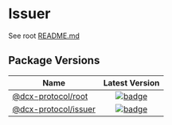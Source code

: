 # Issuer

See root [README.md](../../README.md)

## Package Versions

|                  Name                          |                                                          Latest Version                                                 |
| -----------------------------------------------| :---------------------------------------------------------------------------------------------------------------------: |
|      [@dcx-protocol/root](/)                   |      [![badge](https://img.shields.io/npm/v/@dcx-protocol/root)](https://www.npmjs.com/package/@dcx-protocol/root)      |
|    [@dcx-protocol/issuer](/packages/issuer/)   |    [![badge](https://img.shields.io/npm/v/@dcx-protocol/issuer)](https://www.npmjs.com/package/@dcx-protocol/issuer)    |